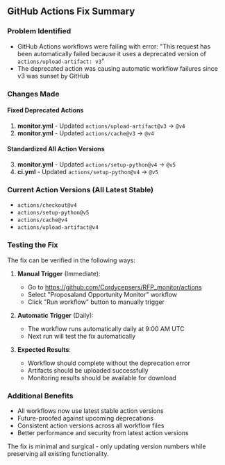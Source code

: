 ## GitHub Actions Fix Summary

### Problem Identified
- GitHub Actions workflows were failing with error: "This request has been automatically failed because it uses a deprecated version of `actions/upload-artifact: v3`"
- The deprecated action was causing automatic workflow failures since v3 was sunset by GitHub

### Changes Made

#### Fixed Deprecated Actions
1. **monitor.yml** - Updated `actions/upload-artifact@v3` → `@v4`
2. **monitor.yml** - Updated `actions/cache@v3` → `@v4` 

#### Standardized All Action Versions
3. **monitor.yml** - Updated `actions/setup-python@v4` → `@v5`
4. **ci.yml** - Updated `actions/setup-python@v4` → `@v5`

### Current Action Versions (All Latest Stable)
- `actions/checkout@v4`
- `actions/setup-python@v5` 
- `actions/cache@v4`
- `actions/upload-artifact@v4`

### Testing the Fix
The fix can be verified in the following ways:

1. **Manual Trigger** (Immediate):
   - Go to https://github.com/Cordycepsers/RFP_monitor/actions
   - Select "Proposaland Opportunity Monitor" workflow
   - Click "Run workflow" button to manually trigger

2. **Automatic Trigger** (Daily):
   - The workflow runs automatically daily at 9:00 AM UTC
   - Next run will test the fix automatically

3. **Expected Results**:
   - Workflow should complete without the deprecation error
   - Artifacts should be uploaded successfully 
   - Monitoring results should be available for download

### Additional Benefits
- All workflows now use latest stable action versions
- Future-proofed against upcoming deprecations
- Consistent action versions across all workflow files
- Better performance and security from latest action versions

The fix is minimal and surgical - only updating version numbers while preserving all existing functionality.